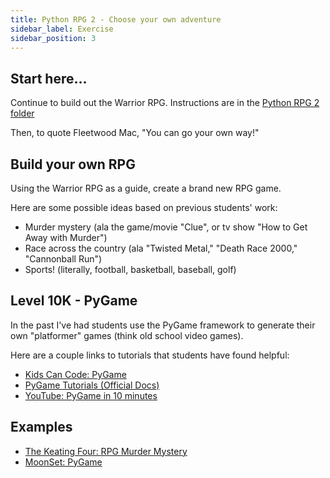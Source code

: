 ```yaml
---
title: Python RPG 2 - Choose your own adventure
sidebar_label: Exercise
sidebar_position: 3
---
```


<!-- markdownlint-disable no-trailing-punctuation -->

## Start here...

Continue to build out the Warrior RPG. Instructions are in the [Python RPG 2 folder](/docs/exercises/python-rpg/part-2/)

Then, to quote Fleetwood Mac, "You can go your own way!"

## Build your own RPG

Using the Warrior RPG as a guide, create a brand new RPG game.

Here are some possible ideas based on previous students' work:

- Murder mystery (ala the game/movie "Clue", or tv show "How to Get Away with Murder")
- Race across the country (ala "Twisted Metal," "Death Race 2000," "Cannonball Run")
- Sports! (literally, football, basketball, baseball, golf)

## Level 10K - PyGame

In the past I've had students use the PyGame framework to generate their own "platformer" games (think old school video games).

Here are a couple links to tutorials that students have found helpful:

- [Kids Can Code: PyGame](https://kidscancode.org/lessons/)
- [PyGame Tutorials (Official Docs)](https://www.pygame.org/wiki/tutorials)
- [YouTube: PyGame in 10 minutes](https://www.youtube.com/watch?v=y9VG3Pztok8&t=430s)

## Examples

- [The Keating Four: RPG Murder Mystery](https://github.com/seanrreid/the_keating_4)
- [MoonSet: PyGame](https://github.com/seanrreid/MoonSet)
